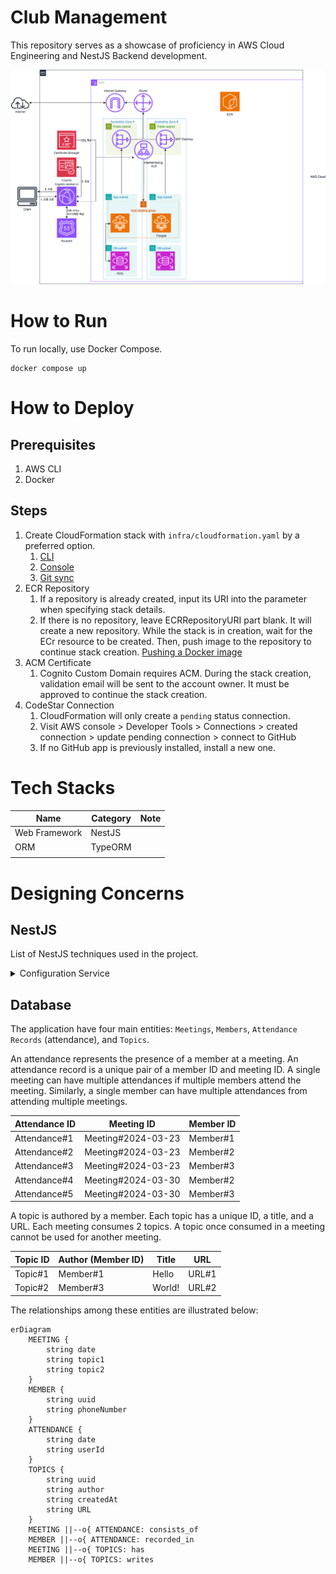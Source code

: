 # Club Management

This repository serves as a showcase of proficiency in AWS Cloud Engineering and NestJS Backend development.

![Architecture Diagram](./infra/cloub-management.drawio.png)

# How to Run

To run locally, use Docker Compose.

```shell
docker compose up
```

# How to Deploy

## Prerequisites

1. AWS CLI
2. Docker

## Steps

1. Create CloudFormation stack with `infra/cloudformation.yaml` by a preferred option.
    1. [CLI](https://docs.aws.amazon.com/AWSCloudFormation/latest/UserGuide/using-cfn-cli-creating-stack.html)
    2. [Console](https://docs.aws.amazon.com/AWSCloudFormation/latest/UserGuide/cfn-console-create-stack.html)
    3. [Git sync](https://docs.aws.amazon.com/AWSCloudFormation/latest/UserGuide/git-sync.html)
2. ECR Repository
   1. If a repository is already created, input its URI into the parameter when specifying stack details.
   2. If there is no repository, leave ECRRepositoryURI part blank. It will create a new repository. While the stack is
      in creation, wait for the ECr resource to be created. Then, push image to the repository to continue stack
      creation. [Pushing a Docker image](https://docs.aws.amazon.com/AmazonECR/latest/userguide/docker-push-ecr-image.html)
3. ACM Certificate
   1. Cognito Custom Domain requires ACM. During the stack creation, validation email will be sent to the account owner.
      It must be approved to continue the stack creation.
4. CodeStar Connection
   1. CloudFormation will only create a `pending` status connection.
   2. Visit AWS console > Developer Tools > Connections > created connection > update pending connection > connect to
      GitHub
   3. If no GitHub app is previously installed, install a new one.

# Tech Stacks

| Name          | Category | Note |
|---------------|----------|------|
| Web Framework | NestJS   |      |
| ORM           | TypeORM  |      |
|               |          |      |

# Designing Concerns

## NestJS

List of NestJS techniques used in the project.

<details>
<summary>Configuration Service</summary>

1. Custom Config Files
2. Configuration Namespaces and Partial Registration

NestJS ConfigModule supports the management of complex and nested configuration files through "namespaced" configuration
objects, using the `registerAs()` function. This method improves clarity and facilitates the handling of intricate
configuration setups.

Consider the following TypeScript code where databaseConfig is created as a namespaced configuration object:

```TypeScript
import { registerAs } from '@nestjs/config'
import * as process from 'process'

export default registerAs('database', () => ({
	host: process.env.DB_HOST || 'database',
	port: +process.env.DB_PORT || 5432,
	database: process.env.DB_NAME || 'postgres',
	username: process.env.DB_USERNAME || 'postgres',
	password: process.env.DB_PASSWORD || 'postgres',
}))
```

```TypeScript
@Module({
	imports: [ConfigModule.forRoot({
		load: [databaseConfig],
	}),
		TypeOrmModule.forRootAsync({
			imports: [ConfigModule.forFeature(databaseConfig)],
			inject: [databaseConfig.KEY],
			useFactory: async (databaseConfiguration: ConfigType<typeof databaseConfig>) => ({
				type: 'postgres',
				host: databaseConfiguration.host,
				port: databaseConfiguration.port,
				username: databaseConfiguration.username,
				password: databaseConfiguration.password,
				database: databaseConfiguration.database,
				entities: ['dist/**/*.entity.js'],
				synchronize: true,
				namingStrategy: new SnakeNamingStrategy(),
			}),
		})],
	controllers: [AppController],
	providers: [AppService],
})
export class AppModule {
}
```

Here, the forRoot method of the ConfigModule loads the configuration. Then, the forRootAsync and forFeature functions in
the TypeOrmModule and ConfigModule, respectively, are used for asynchronous method handling while injecting the defined
configuration. The databaseConfig.KEY constant, provided by registerAs(), gives access to the entire 'database'
configuration object. It is worth noting that the useFactory method receives a strongly-typed ConfigType representing
the databaseConfig.

This approach provides partial registration of configuration, enhancing modularization by associating each dedicated
configuration file with its specific feature module. Relatability between configuration and their specific feature
modules is thereby enforced—facilitating improved readability, understanding, and maintainability of the project.

</details>

## Database

The application have four main entities: `Meetings`, `Members`, `Attendance Records` (attendance), and `Topics`.

An attendance represents the presence of a member at a meeting. An attendance record is a unique pair of a member ID and
meeting ID. A single meeting can have multiple attendances if multiple members attend the meeting. Similarly, a single
member can have multiple attendances from attending multiple meetings.

| Attendance ID | Meeting ID         | Member ID |
|---------------|--------------------|-----------|
| Attendance#1  | Meeting#2024-03-23 | Member#1  |
| Attendance#2  | Meeting#2024-03-23 | Member#2  |
| Attendance#3  | Meeting#2024-03-23 | Member#3  |
| Attendance#4  | Meeting#2024-03-30 | Member#2  |
| Attendance#5  | Meeting#2024-03-30 | Member#3  |

A topic is authored by a member. Each topic has a unique ID, a title, and a URL. Each meeting consumes 2 topics. A topic
once consumed in a meeting cannot be used for another meeting.

| Topic ID | Author (Member ID) | Title  | URL   |
|----------|--------------------|--------|-------|
| Topic#1  | Member#1           | Hello  | URL#1 |
| Topic#2  | Member#3           | World! | URL#2 |

The relationships among
these entities are illustrated below:

```mermaid
erDiagram
    MEETING {
        string date
        string topic1
        string topic2
    }
    MEMBER {
        string uuid
        string phoneNumber
    }
    ATTENDANCE {
        string date
        string userId
    }
    TOPICS {
        string uuid
        string author
        string createdAt
        string URL
    }
    MEETING ||--o{ ATTENDANCE: consists_of
    MEMBER ||--o{ ATTENDANCE: recorded_in
    MEETING ||--o{ TOPICS: has
    MEMBER ||--o{ TOPICS: writes
```
